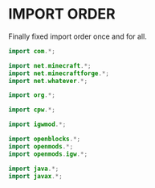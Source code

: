 # IMPORT ORDER
Finally fixed import order once and for all.

```java
import com.*;

import net.minecraft.*;
import net.minecraftforge.*;
import net.whatever.*;

import org.*;

import cpw.*;

import igwmod.*;

import openblocks.*;
import openmods.*;
import openmods.igw.*;

import java.*;
import javax.*;
```
